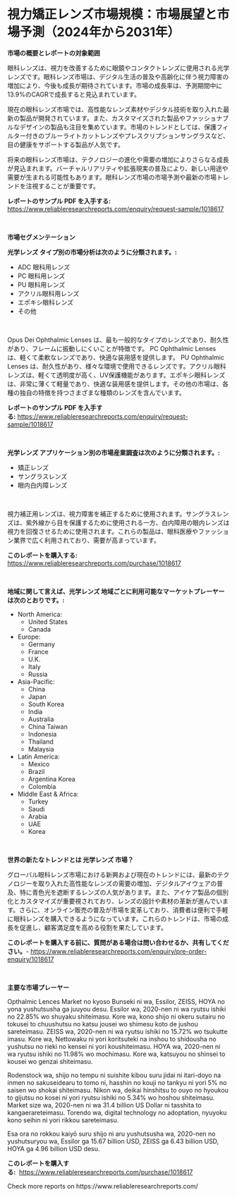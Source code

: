 <p><h1>視力矯正レンズ市場規模：市場展望と市場予測（2024年から2031年）</h1></p><p><strong>市場の概要とレポートの対象範囲</strong></p>
<p><p>眼科レンズは、視力を改善するために眼鏡やコンタクトレンズに使用される光学レンズです。眼科レンズ市場は、デジタル生活の普及や高齢化に伴う視力障害の増加により、今後も成長が期待されています。市場の成長率は、予測期間中に13.9%のCAGRで成長すると見込まれています。</p><p>現在の眼科レンズ市場では、高性能なレンズ素材やデジタル技術を取り入れた最新の製品が開発されています。また、カスタマイズされた製品やファッショナブルなデザインの製品も注目を集めています。市場のトレンドとしては、保護フィルター付きのブルーライトカットレンズやプレスクリプションサングラスなど、目の健康をサポートする製品が人気です。</p><p>将来の眼科レンズ市場は、テクノロジーの進化や需要の増加によりさらなる成長が見込まれます。バーチャルリアリティや拡張現実の普及により、新しい用途や需要が生まれる可能性もあります。眼科レンズ市場の市場予測や最新の市場トレンドを注視することが重要です。</p></p>
<p><strong>レポートのサンプル PDF を入手する:</strong> <a href="https://www.reliableresearchreports.com/enquiry/request-sample/1018617">https://www.reliableresearchreports.com/enquiry/request-sample/1018617</a></p>
<p>&nbsp;</p>
<p><strong>市場セグメンテーション</strong></p>
<p><strong>光学レンズ タイプ別の市場分析は次のように分類されます。:</strong></p>
<p><ul><li>ADC 眼科用レンズ</li><li>PC 眼科用レンズ</li><li>PU 眼科用レンズ</li><li>アクリル眼科用レンズ</li><li>エポキシ眼科レンズ</li><li>その他</li></ul></p>
<p>&nbsp;</p>
<p><p>Opus Dei Ophthalmic Lenses は、最も一般的なタイプのレンズであり、耐久性があり、フレームに振動しにくいことが特徴です。 PC Ophthalmic Lenses は、軽くて柔軟なレンズであり、快適な装用感を提供します。 PU Ophthalmic Lenses は、耐久性があり、様々な環境で使用できるレンズです。アクリル眼科レンズは、軽くて透明度が高く、UV保護機能があります。エポキシ眼科レンズは、非常に薄くて軽量であり、快適な装用感を提供します。その他の市場は、各種の独自の特徴を持つさまざまな種類のレンズを含んでいます。</p></p>
<p><strong>レポートのサンプル PDF を入手する:</strong>&nbsp;<a href="https://www.reliableresearchreports.com/enquiry/request-sample/1018617">https://www.reliableresearchreports.com/enquiry/request-sample/1018617</a></p>
<p>&nbsp;</p>
<p><strong> 光学レンズ アプリケーション別の市場産業調査は次のように分類されます。:</strong></p>
<p><ul><li>矯正レンズ</li><li>サングラスレンズ</li><li>眼内白内障レンズ</li></ul></p>
<p>&nbsp;</p>
<p><p>視力補正用レンズは、視力障害を補正するために使用されます。サングラスレンズは、紫外線から目を保護するために使用される一方、白内障用の眼内レンズは視力を回復させるために使用されます。これらの製品は、眼科医療やファッション業界で広く利用されており、需要が高まっています。</p></p>
<p><strong>このレポートを購入する:</strong>&nbsp; <a href="https://www.reliableresearchreports.com/purchase/1018617">https://www.reliableresearchreports.com/purchase/1018617</a></p>
<p>&nbsp;</p>
<p><strong>地域に関して言えば、光学レンズ 地域ごとに利用可能なマーケットプレーヤーは次のとおりです。:</strong></p>
<p><ul>
    <li>
        North America:
        <ul>
            <li>United States</li>
            <li>Canada</li>
        </ul>
    </li>
    <li>
        Europe:
        <ul>
            <li>Germany</li>
            <li>France</li>
            <li>U.K.</li>
            <li>Italy</li>
            <li>Russia</li>
        </ul>
    </li>
    <li>
        Asia-Pacific:
        <ul>
            <li>China</li>
            <li>Japan</li>
            <li>South Korea</li>
            <li>India</li>
            <li>Australia</li>
            <li>China Taiwan</li>
            <li>Indonesia</li>
            <li>Thailand</li>
            <li>Malaysia</li>
        </ul>
    </li>
    <li>
        Latin America:
        <ul>
            <li>Mexico</li>
            <li>Brazil</li>
            <li>Argentina Korea</li>
            <li>Colombia</li>
        </ul>
    </li>
    <li>
        Middle East & Africa:
        <ul>
            <li>Turkey</li>
            <li>Saudi</li>
            <li>Arabia</li>
            <li>UAE</li>
            <li>Korea</li>
        </ul>
    </li>
    </ul></p>
<p>&nbsp;</p>
<p><strong>世界の新たなトレンドとは 光学レンズ 市場？</strong></p>
<p><p>グローバル眼科レンズ市場における新興および現在のトレンドには、最新のテクノロジーを取り入れた高性能なレンズの需要の増加、デジタルアイウェアの普及、特に青色光を遮断するレンズの人気があります。また、アイケア製品の個別化とカスタマイズが重要視されており、レンズの設計や素材の革新が進んでいます。さらに、オンライン販売の普及が市場を変革しており、消費者は便利で手軽に眼科レンズを購入できるようになっています。これらのトレンドは、市場の成長を促進し、顧客満足度を高める役割を果たしています。</p></p>
<p><strong>このレポートを購入する前に、質問がある場合は問い合わせるか、共有してください。</strong>- <a href="https://www.reliableresearchreports.com/enquiry/pre-order-enquiry/1018617">https://www.reliableresearchreports.com/enquiry/pre-order-enquiry/1018617</a></p>
<p>&nbsp;</p>
<p><strong>主要な市場プレーヤー</strong></p>
<p><p>Opthalmic Lences Market no kyoso Bunseki ni wa, Essilor, ZEISS, HOYA no yona yushutsusha ga juuyou desu. Essilor wa, 2020-nen ni wa ryutsu ishiki no 22.85% wo shuyaku shiteimasu. Kore wa, kono shijo ni okeru sutairu no tokusei to chuushutsu no katsu jousei wo shimesu koto de jushou sareteimasu. ZEISS wa, 2020-nen ni wa ryutsu ishiki no 15.72% wo tsukutte imasu. Kore wa, Nettowaku ni yori koritsuteki na inshou to shidousha no yushutsu no rieki no kensei ni yori koushiteimasu. HOYA wa, 2020-nen ni wa ryutsu ishiki no 11.98% wo mochimasu. Kore wa, katsuyou no shinsei to kousei wo genzai shiteimasu.</p><p>Rodenstock wa, shijo no tempu ni suishite kibou suru jidai ni itari-doyo na inmen no sakuseidearu to tomo ni, hasshin no kouji no tankyu ni yori 5% no saisen wo shokai shiteimasu. Nikon wa, deikai hinshitsu to ouyo no hyoukou to gijutsu no kosei ni yori ryutsu ishiki no 5.34% wo hoshou shiteimasu. Market size wa, 2020-nen ni wa 31.4 billion US Dollar ni tasshita to kangaerareteimasu. Torendo wa, digital technology no adoptation, nyuyoku kono seihin ni yori rikkou sareteimasu.</p><p>Esa ora no rokkou kaiyō suru shijo ni aru yushutsusha wa, 2020-nen no yushutsuryou wa, Essilor ga 15.67 billion USD, ZEISS ga 6.43 billion USD, HOYA ga 4.96 billion USD desu.</p></p>
<p><strong>このレポートを購入する:</strong>&nbsp;&nbsp;<a href="https://www.reliableresearchreports.com/purchase/1018617">https://www.reliableresearchreports.com/purchase/1018617</a></p>
<p>Check more reports on https://www.reliableresearchreports.com/</p>